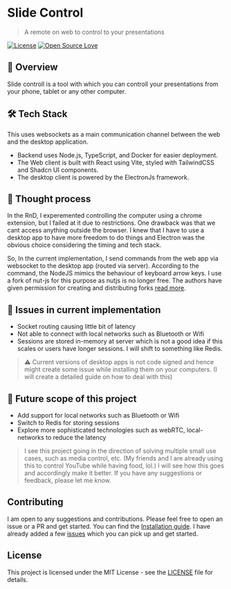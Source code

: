 # Slide Control

> A remote on web to control to your presentations

[![License](https://img.shields.io/badge/License-MIT-blue.svg)](LICENSE) [![Open Source Love](https://badges.frapsoft.com/os/v2/open-source.svg?v=103)](https://github.com/Prathamesh-Dukare)

## 🚀 Overview

Slide controll is a tool with which you can controll your presentations from your phone, tablet or any other computer.

## 🛠️ Tech Stack

This uses websockets as a main communication channel between the web and the desktop application.

- Backend uses Node.js, TypeScript, and Docker for easier deployment.
- The Web client is built with React using Vite, styled with TailwindCSS and Shadcn UI components.
- The desktop client is powered by the ElectronJs framework.

## 🤔 Thought process

In the RnD, I experemented controlling the computer using a chrome extension, but I failed at it due to restrictions. One drawback was that we cant access anything outside the browser. I knew that I have to use a desktop app to have more freedom to do things and Electron was the obvious choice considering the timing and tech stack.

So, In the current implementation, I send commands from the web app via websocket to the desktop app (routed via server). According to the command, the NodeJS mimics the behaviour of keyboard arrow keys. I use a fork of nut-js for this purpose as nutjs is no longer free. The authors have given permission for creating and distributing forks [read more](https://nutjs.dev/blog/i-give-up).

## 🚧 Issues in current implementation

- Socket routing causing little bit of latency
- Not able to connect with local networks such as Bluetooth or Wifi
- Sessions are stored in-memory at server which is not a good idea if this scales or users have longer sessions. I will shift to something like Redis.

> ⚠️ Current versions of desktop apps is not code signed and hence might create some issue while installing them on your computers. (I will create a detailed guide on how to deal with this)

## 🔮 Future scope of this project

- Add support for local networks such as Bluetooth or Wifi
- Switch to Redis for storing sessions
- Explore more sophisticated technologies such as webRTC, local-networks to reduce the latency

> I see this project going in the direction of solving multiple small use cases, such as media control, etc. (My friends and I are already using this to control YouTube while having food, lol.) I will see how this goes and accordingly make it better. If you have any suggestions or feedback, please let me know.

## Contributing

I am open to any suggestions and contributions. Please feel free to open an issue or a PR and get started. You can find the [Installation guide](./INSTALLATION.md). I have already added a few [issues](https://github.com/prathamesh-dukare/slides-controll/issues) which you can pick up and get started.

## License

This project is licensed under the MIT License - see the [LICENSE](LICENSE) file for details.
